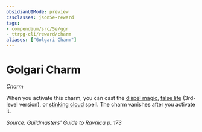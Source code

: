 ```yaml
---
obsidianUIMode: preview
cssclasses: json5e-reward
tags:
- compendium/src/5e/ggr
- ttrpg-cli/reward/charm
aliases: ["Golgari Charm"]
---
```

# Golgari Charm
*Charm*  

When you activate this charm, you can cast the [dispel magic](/3-Mechanics/CLI/spells/dispel-magic.md), [false life](/3-Mechanics/CLI/spells/false-life.md) (3rd-level version), or [stinking cloud](/3-Mechanics/CLI/spells/stinking-cloud.md) spell. The charm vanishes after you activate it.

*Source: Guildmasters' Guide to Ravnica p. 173*